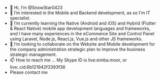 - 👋 Hi, I’m @SnowStar0423
- 👀 I’m interested in the Mobile and Backend development, as so I'm IT specialist.
- 🌱 I’m currently learning the Native (Android and iOS) and Hybrid (Flutter & React Native) mobile app development languages and frameworks, and I have many experiences in the eCommerce Site and Control Panel using Laravel, Node.js, React.js, Vue.js and other JS frameworks.
- 💞️  I’m looking to collaborate on the Website and Mobile development for the company administration strategic plan to improve the business strategic management.
- 📫 How to reach me ... My Skype ID is live:simba.moor, or live:.cid.6b121942f3393f36
- Please contact me

<!---
SnowStar0423/SnowStar0423 is a ✨ special ✨ repository because its `README.md` (this file) appears on your GitHub profile.
You can click the Preview link to take a look at your changes.
--->
